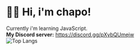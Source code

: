 # 👋🏻 Hi, i'm chapo!
Currently i'm learning JavaScript.  
**My Discord server:** https://discord.gg/pXybQUmejw  
![Top Langs](https://github-readme-stats.vercel.app/api/top-langs/?username=GovnocodedByChapo&layout=compact)
